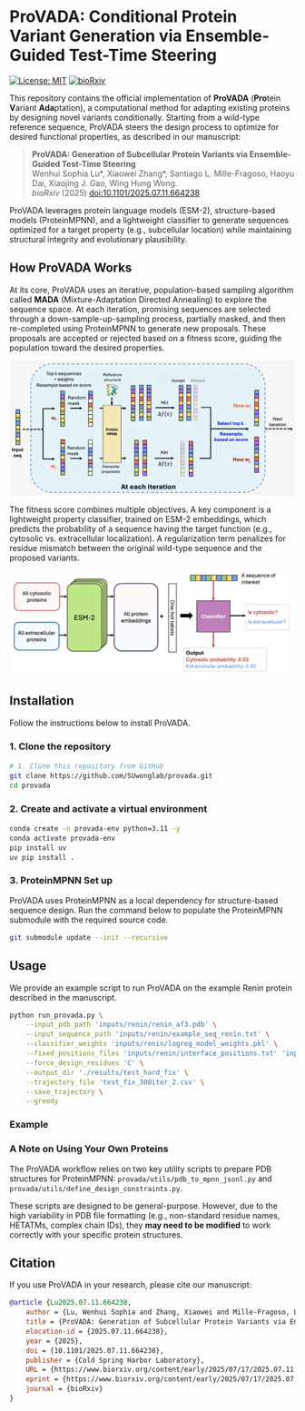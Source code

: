 # ProVADA: Conditional Protein Variant Generation via Ensemble-Guided Test-Time Steering

[![License: MIT](https://img.shields.io/badge/License-MIT-yellow.svg)](https://opensource.org/licenses/MIT)
[![bioRxiv](https://img.shields.io/badge/bioRxiv-10.1101/2025.07.11.664238-blue)](https://www.biorxiv.org/content/10.1101/2025.07.11.664238v1)

This repository contains the official implementation of **ProVADA** (**Pro**tein **V**ariant **Ada**ptation), a computational method for adapting existing proteins by designing novel variants
conditionally. Starting from a wild-type reference sequence, ProVADA steers the design process to optimize for desired functional properties, as described in our manuscript:

> **ProVADA: Generation of Subcellular Protein Variants via Ensemble-Guided Test-Time Steering**  
> Wenhui Sophia Lu*, Xiaowei Zhang*, Santiago L. Mille-Fragoso, Haoyu Dai, Xiaojing J. Gao, Wing Hung Wong.  
> *bioRxiv* (2025) [doi:10.1101/2025.07.11.664238](https://www.biorxiv.org/content/10.1101/2025.07.11.664238v1)

ProVADA leverages protein language models (ESM-2), structure-based models (ProteinMPNN), and a lightweight classifier to generate sequences optimized for a target property (e.g., subcellular location) while maintaining structural integrity and evolutionary plausibility.

## How ProVADA Works

At its core, ProVADA uses an iterative, population-based sampling algorithm called **MADA** (Mixture-Adaptation Directed Annealing) to explore the sequence space. At each iteration, promising sequences are selected through a down-sample-up-sampling process, partially masked, and then re-completed using ProteinMPNN to generate new proposals. These proposals are accepted or rejected based on a fitness score, guiding the population toward the desired properties.


<img src="./assets/mada_algorithm.png" alt="ProVADA MADA Algorithm Overview" width="700"/>

<br> 

The fitness score combines multiple objectives. A key component is a lightweight property classifier, trained on ESM-2 embeddings, which predicts the probability of a sequence having the target function (e.g., cytosolic vs. extracellular localization). A regularization term penalizes for residue mismatch between the original wild-type sequence and the proposed variants.

<img src="./assets/classifier_schematics.png" alt="Classifier Architecture" width="650"/>



## Installation

Follow the instructions below to install ProVADA.

### 1. Clone the repository
```bash
# 1. Clone this repository from GitHub
git clone https://github.com/SUwonglab/provada.git
cd provada
```

### 2. Create and activate a virtual environment
```bash
conda create -n provada-env python=3.11 -y
conda activate provada-env
pip install uv
uv pip install .
```


### 3. ProteinMPNN Set up
ProVADA uses ProteinMPNN as a local dependency for structure-based sequence design.
Run the command below to populate the ProteinMPNN submodule with the required source code.

```bash
git submodule update --init --recursive
```



## Usage

We provide an example script to run ProVADA on the example Renin protein described in the manuscript.

```bash
python run_provada.py \
    --input_pdb_path 'inputs/renin/renin_af3.pdb' \
    --input_sequence_path 'inputs/renin/example_seq_renin.txt' \
    --classifier_weights 'inputs/renin/logreg_model_weights.pkl' \
    --fixed_positions_files 'inputs/renin/interface_positions.txt' 'inputs/renin/conserved_positions.txt' \
    --force_design_residues 'C' \
    --output_dir './results/test_hard_fix' \
    --trajectory_file 'test_fix_300iter_2.csv' \
    --save_trajectory \
    --greedy
```

### Example


### A Note on Using Your Own Proteins

The ProVADA workflow relies on two key utility scripts to prepare PDB structures for ProteinMPNN: `provada/utils/pdb_to_mpnn_jsonl.py` and `provada/utils/define_design_constraints.py`.

These scripts are designed to be general-purpose. However, due to the high variability in PDB file formatting (e.g., non-standard residue names, HETATMs, complex chain IDs), they **may need to be modified** to work correctly with your specific protein structures.


## Citation

If you use ProVADA in your research, please cite our manuscript:
```bibtex
@article {Lu2025.07.11.664238,
	author = {Lu, Wenhui Sophia and Zhang, Xiaowei and Mille-Fragoso, Luis S. and Dai, Haoyu and Gao, Xiaojing J. and Wong, Wing Hung},
	title = {ProVADA: Generation of Subcellular Protein Variants via Ensemble-Guided Test-Time Steering},
	elocation-id = {2025.07.11.664238},
	year = {2025},
	doi = {10.1101/2025.07.11.664238},
	publisher = {Cold Spring Harbor Laboratory},
	URL = {https://www.biorxiv.org/content/early/2025/07/17/2025.07.11.664238},
	eprint = {https://www.biorxiv.org/content/early/2025/07/17/2025.07.11.664238.full.pdf},
	journal = {bioRxiv}
}
